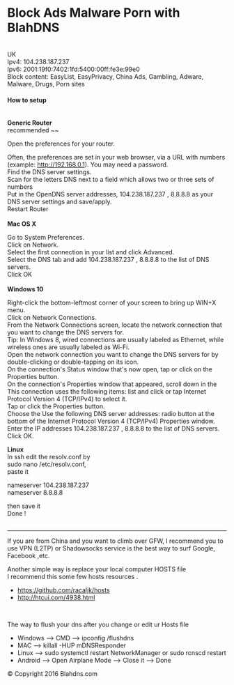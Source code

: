 <h1> Block Ads Malware Porn with BlahDNS </h1>
<br>
UK<br>
Ipv4: 104.238.187.237<br>
Ipv6: 2001:19f0:7402:1fd:5400:00ff:fe3e:99e0
<br>
Block content: EasyList, EasyPrivacy, China Ads, Gambling, Adware, Malware, Drugs, Porn sites
<br>
<h4>How to setup </h4>
<br>
<strong>Generic Router </strong><br>
recommended ~~<br>

Open the preferences for your router.<br>

Often, the preferences are set in your web browser, via a URL with numbers (example: http://192.168.0.1). You may need a password.<br>
Find the DNS server settings.<br>
Scan for the letters DNS next to a field which allows two or three sets of numbers<br>
Put in the OpenDNS server addresses, 104.238.187.237 , 8.8.8.8 as your DNS server settings and save/apply.<br>
Restart Router <br>
<br>
<strong> Mac OS X</strong><br>

Go to System Preferences.<br>
Click on Network.<br>
Select the first connection in your list and click Advanced.<br>
Select the DNS tab and add 104.238.187.237 , 8.8.8.8 to the list of DNS servers.<br>
Click OK<br>
<br>
<strong>Windows 10</strong><br>

Right-click the bottom-leftmost corner of your screen to bring up WIN+X menu.<br>
Click on Network Connections.<br>
From the Network Connections screen, locate the network connection that you want to change the DNS servers for.<br>
Tip: In Windows 8, wired connections are usually labeled as Ethernet, while wireless ones are usually labeled as Wi-Fi.<br>
Open the network connection you want to change the DNS servers for by double-clicking or double-tapping on its icon.<br>
On the connection's Status window that's now open, tap or click on the Properties button.<br>
On the connection's Properties window that appeared, scroll down in the This connection uses the following items: list and click or tap Internet Protocol Version 4 (TCP/IPv4) to select it.<br>
Tap or click the Properties button.<br>
Choose the Use the following DNS server addresses: radio button at the bottom of the Internet Protocol Version 4 (TCP/IPv4) Properties window.<br>
Enter the IP addresses 104.238.187.237 , 8.8.8.8 to the list of DNS servers.<br>
Click OK.<br>

<strong> Linux </strong><br>
In ssh edit the resolv.conf by <br>
sudo nano /etc/resolv.conf,<br>
paste it <br>

nameserver 104.238.187.237<br>
nameserver 8.8.8.8<br>

then save it<br>
Done !<br>
<br>
<hr>


<p> If you are from China and you want to climb over GFW, I recommend you to use VPN (L2TP) or Shadowsocks service is the best way to surf Google, Facebook ,etc.</p>
<p> Another simple way is replace your local computer HOSTS file <br> I recommend this some few hosts resources .<br>
<ul>
<li><a href="https://github.com/racaljk/hosts">https://github.com/racaljk/hosts</a></li>
<li><a href="http://htcui.com/4938.html">http://htcui.com/4938.html</a></li>
</ul>
<br>
<p> The way to flush your dns after you change or edit ur Hosts file </p>
<ul>
<li> Windows --> CMD --> ipconfig /flushdns </li>
<li> MAC --> killall -HUP mDNSResponder </li>
<li> Linux --> sudo systemctl restart NetworkManager or sudo rcnscd restart </li>
<li> Android --> Open Airplane Mode --> Close it --> Done </li>
</ul>

<p>&copy; Copyright 2016 Blahdns.com </p>

